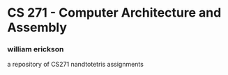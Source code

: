 ﻿# CS 271 - Computer Architecture and Assembly
### william erickson

a repository of CS271 nandtotetris assignments
